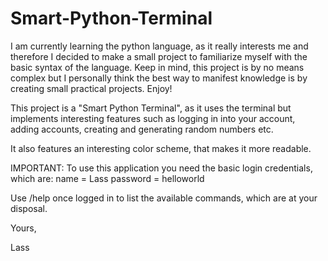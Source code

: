 # Smart-Python-Terminal
I am currently learning the python language, as it really interests me and therefore I decided to make a small project to familiarize myself with the basic syntax of the language. Keep in mind, this project is by no means complex but I personally think the best way to manifest knowledge is by creating small practical projects. Enjoy!

This project is a "Smart Python Terminal", as it uses the terminal but implements interesting features such as logging in into your account, adding accounts, creating and generating random numbers etc.

It also features an interesting color scheme, that makes it more readable.

IMPORTANT:
To use this application you need the basic login credentials, which are:
name = Lass
password = helloworld

Use /help once logged in to list the available commands, which are at your disposal.

Yours,

Lass
